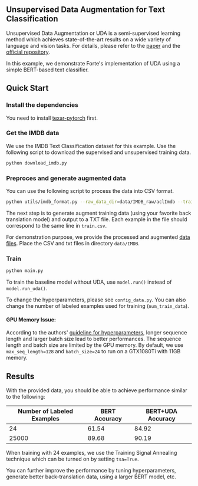 ## Unsupervised Data Augmentation for Text Classification

Unsupervised Data Augmentation or UDA is a semi-supervised learning method which achieves state-of-the-art results on a wide variety of language and vision tasks. For details, please refer to the [paper](https://arxiv.org/abs/1904.12848) and the [official repository](https://github.com/google-research/uda).

In this example, we demonstrate Forte's implementation of UDA using a simple BERT-based text classifier.

## Quick Start

### Install the dependencies

You need to install [texar-pytorch](https://github.com/asyml/texar-pytorch) first.

### Get the IMDB data

We use the IMDB Text Classification dataset for this example. Use the following script to download the supervised and unsupervised training data.

 ```bash
python download_imdb.py
```

### Preproces and generate augmented data

You can use the following script to process the data into CSV format.

 ```bash
python utils/imdb_format.py --raw_data_dir=data/IMDB_raw/aclImdb --train_id_path=data/IMDB_raw/train_id_list.txt --output_dir=data/IMDB
```

The next step is to generate augment training data (using your favorite back translation model) and output to a TXT file. Each example in the file should correspond to the same line in `train.csv`.

For demonstration purpose, we provide the processed and augmented [data files](https://drive.google.com/file/d/1OKrbS76mbGCIz3FcFQ8-qPpMTQkQy8bP/view?usp=sharing). Place the CSV and txt files in directory `data/IMDB`.

### Train

 ```bash
python main.py
```

To train the baseline model without UDA, use `model.run()` instead of `model.run_uda()`.

To change the hyperparameters, please see `config_data.py`. You can also change the number of labeled examples used for training (`num_train_data`).

#### GPU Memory Issue:

According to the authors' [guideline for hyperparameters](https://github.com/google-research/uda#general-guidelines-for-setting-hyperparameters), longer sequence length and larger batch size lead to better performances. The sequence length and batch size are limited by the GPU memory. By default, we use `max_seq_length=128` and `batch_size=24` to run on a GTX1080Ti with 11GB memory.

## Results

With the provided data, you should be able to achieve performance similar to the following:

| Number of Labeled Examples | BERT Accuracy | BERT+UDA Accuracy|
| -------------------------- | ------------- | ------------------ |
| 24                         | 61.54         | 84.92              |
| 25000                      | 89.68         | 90.19              |

When training with 24 examples, we use the Training Signal Annealing technique which can be turned on by setting `tsa=True`.

You can further improve the performance by tuning hyperparameters, generate better back-translation data, using a larger BERT model, etc.
